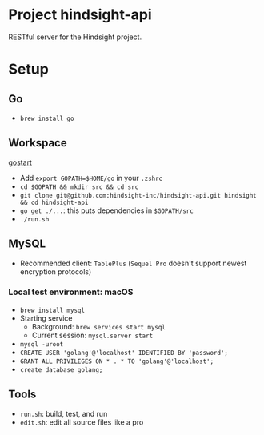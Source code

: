 # Project hindsight-api

RESTful server for the Hindsight project.

# Setup

## Go

- `brew install go`

## Workspace

[gostart](https://github.com/alco/gostart#faq0)

- Add `export GOPATH=$HOME/go` in your `.zshrc`
- `cd $GOPATH && mkdir src && cd src`
- `git clone git@github.com:hindsight-inc/hindsight-api.git hindsight && cd hindsight-api`
- `go get ./...`: this puts dependencies in `$GOPATH/src`
- `./run.sh`

## MySQL

- Recommended client: `TablePlus` (`Sequel Pro` doesn't support newest encryption protocols)

### Local test environment: macOS

- `brew install mysql`
- Starting service
  - Background: `brew services start mysql`
  - Current session: `mysql.server start`
- `mysql -uroot`
- `CREATE USER 'golang'@'localhost' IDENTIFIED BY 'password';`
- `GRANT ALL PRIVILEGES ON * . * TO 'golang'@'localhost';`
- `create database golang;`

## Tools

- `run.sh`: build, test, and run
- `edit.sh`: edit all source files like a pro

